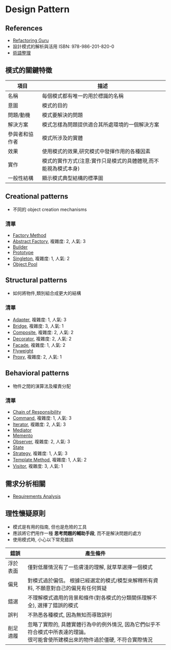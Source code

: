 # Design Pattern

## References

- [Refactoring Guru](https://refactoring.guru/design-patterns)
- 設計模式的解析與活用 ISBN: 978-986-201-820-0
- [術語整理](./Terms.md)

## 模式的關鍵特徵

| 項目      | 描述 |
| -------- | ------- |
| 名稱  | 每個模式都有唯一的用於標識的名稱 |
| 意圖 | 模式的目的 |
| 問題/動機         | 模式要解決的問題 |
| 解決方案      | 模式怎樣為問題提供適合其所處環境的一個解決方案 | 
| 參與者和協作者 | 模式所涉及的實體 |  
| 效果         | 使用模式的效果,研究模式中發揮作用的各種因素 | 
| 實作         | 模式的實作方式(注意:實作只是模式的具體體現,而不能視為模式本身) | 
| 一般性結構    | 顯示模式典型結構的標準圖 |


## Creational patterns

- 不同的 object creation mechanisms

### 清單

- [Factory Method](CreationalPatterns/FactoryMethod.md)
- [Abstract Factory](CreationalPatterns/AbstractFactory.md), 複雜度: 2, 人氣: 3
- [Builder]() 
- [Prototype]()
- [Singleton](CreationalPatterns/Singleton.md), 複雜度: 1, 人氣: 2
- [Object Pool](CreationalPatterns/ObjectPool.md)

## Structural patterns

- 如何將物件,類別組合成更大的結構

### 清單

- [Adapter](StructuralPatterns/Adapter.md), 複雜度: 1, 人氣: 3
- [Bridge](StructuralPatterns/Bridge.md), 複雜度: 3, 人氣: 1
- [Composite](StructuralPatterns/Composite.md), 複雜度: 2, 人氣: 2
- [Decorator](StructuralPatterns/Decorator.md), 複雜度: 2, 人氣: 2
- [Facade](StructuralPatterns/Facade.md), 複雜度: 1, 人氣: 2
- [Flyweight]()
- [Proxy](StructuralPatterns/Proxy.md), 複雜度: 2, 人氣: 1

## Behavioral patterns

- 物件之間的演算法及權責分配

### 清單

- [Chain of Responsibility]()
- [Command](BehavioralPatterns/Command.md), 複雜度: 1, 人氣: 3
- [Iterator](BehavioralPatterns/Iterator.md), 複雜度: 2, 人氣: 3
- [Mediator]()
- [Memento]()
- [Observer](BehavioralPatterns/Observer.md), 複雜度: 2, 人氣: 3
- [State](BehavioralPatterns/State.md)
- [Strategy](BehavioralPatterns/Strategy.md), 複雜度: 1, 人氣: 3
- [Template Method](BehavioralPatterns/TemplateMethod.md), 複雜度: 1, 人氣: 2
- [Visitor](BehavioralPatterns/Visitor.md), 複雜度: 3, 人氣: 1

## 需求分析相關

- [Requirements Analysis](./RequirementsAnalysis.md)

## 理性懷疑原則

- 模式是有用的指南, 但也是危險的工具
- 應該將它們用作一種 __思考問題的輔助手段__, 而不是解決問題的處方
- 使用模式時, 小心以下常見錯誤

| 錯誤     | 產生條件 |
| -------- | ------- |
| 浮於表面 | 僅對低層情況有了一些膚淺的理解, 就草草選擇一個模式 |
| 偏見 | 對模式過於偏信。 根據已經選定的模式/模型來解釋所有資料, 不願意對自己的偏見有任何質疑 | 
| 錯選 | 不理解模式適用的背景和條件(對各模式的分類關係理解不全), 選擇了錯誤的模式 | 
| 誤判 | 不熟悉各種模式, 因為無知而導致誤判 | 
| 削足適履 |  忽略了實際的, 具體實體行為中的例外情況, 因為它們似乎不符合模式中所表達的理論。<br/> 很可能會使所建模出來的物件過於僵硬, 不符合實際情況 | 

